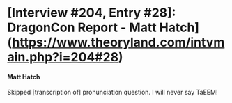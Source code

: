 # [Interview #204, Entry #28]: DragonCon Report - Matt Hatch](https://www.theoryland.com/intvmain.php?i=204#28)

#### Matt Hatch

Skipped [transcription of] pronunciation question. I will never say TaEEM!

